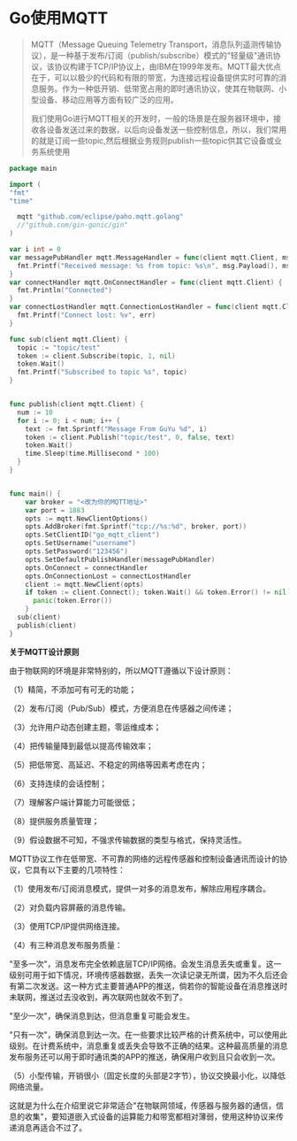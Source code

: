 # Go使用MQTT

>MQTT（Message Queuing Telemetry Transport，消息队列遥测传输协议），是一种基于发布/订阅（publish/subscribe）模式的"轻量级"通讯协议，该协议构建于TCP/IP协议上，由IBM在1999年发布。MQTT最大优点在于，可以以极少的代码和有限的带宽，为连接远程设备提供实时可靠的消息服务。作为一种低开销、低带宽占用的即时通讯协议，使其在物联网、小型设备、移动应用等方面有较广泛的应用。
>
>我们使用Go进行MQTT相关的开发时，一般的场景是在服务器环境中，接收各设备发送过来的数据，以后向设备发送一些控制信息，所以，我们常用的就是订阅一些topic,然后根据业务规则publish一些topic供其它设备或业务系统使用

```go
package main

import (
"fmt"
"time"

  mqtt "github.com/eclipse/paho.mqtt.golang"
  //"github.com/gin-gonic/gin"
)

var i int = 0
var messagePubHandler mqtt.MessageHandler = func(client mqtt.Client, msg mqtt.Message) {
  fmt.Printf("Received message: %s from topic: %s\n", msg.Payload(), msg.Topic())
}
var connectHandler mqtt.OnConnectHandler = func(client mqtt.Client) {
  fmt.Println("Connected")
}
var connectLostHandler mqtt.ConnectionLostHandler = func(client mqtt.Client, err error) {
  fmt.Printf("Connect lost: %v", err)
}

func sub(client mqtt.Client) {
  topic := "topic/test"
  token := client.Subscribe(topic, 1, nil)
  token.Wait()
  fmt.Printf("Subscribed to topic %s", topic)
}


func publish(client mqtt.Client) {
  num := 10
  for i := 0; i < num; i++ {
    text := fmt.Sprintf("Message From GuYu %d", i)
    token := client.Publish("topic/test", 0, false, text)
    token.Wait()
    time.Sleep(time.Millisecond * 100)
  }
}


func main() {
    var broker = "<改为你的MQTT地址>"
    var port = 1883
    opts := mqtt.NewClientOptions()
    opts.AddBroker(fmt.Sprintf("tcp://%s:%d", broker, port))
    opts.SetClientID("go_mqtt_client")
    opts.SetUsername("username")
    opts.SetPassword("123456")
    opts.SetDefaultPublishHandler(messagePubHandler)
    opts.OnConnect = connectHandler
    opts.OnConnectionLost = connectLostHandler
    client := mqtt.NewClient(opts)
    if token := client.Connect(); token.Wait() && token.Error() != nil {
      panic(token.Error())
    }
  sub(client)
  publish(client)
}
```

**关于MQTT设计原则**

由于物联网的环境是非常特别的，所以MQTT遵循以下设计原则：

（1）精简，不添加可有可无的功能；

（2）发布/订阅（Pub/Sub）模式，方便消息在传感器之间传递；

（3）允许用户动态创建主题，零运维成本；

（4）把传输量降到最低以提高传输效率；

（5）把低带宽、高延迟、不稳定的网络等因素考虑在内；

（6）支持连续的会话控制；

（7）理解客户端计算能力可能很低；

（8）提供服务质量管理；

（9）假设数据不可知，不强求传输数据的类型与格式，保持灵活性。

MQTT协议工作在低带宽、不可靠的网络的远程传感器和控制设备通讯而设计的协议，它具有以下主要的几项特性：

（1）使用发布/订阅消息模式，提供一对多的消息发布，解除应用程序耦合。

（2）对负载内容屏蔽的消息传输。

（3）使用TCP/IP提供网络连接。

（4）有三种消息发布服务质量：

"至多一次"，消息发布完全依赖底层TCP/IP网络。会发生消息丢失或重复。这一级别可用于如下情况，环境传感器数据，丢失一次读记录无所谓，因为不久后还会有第二次发送。这一种方式主要普通APP的推送，倘若你的智能设备在消息推送时未联网，推送过去没收到，再次联网也就收不到了。

"至少一次"，确保消息到达，但消息重复可能会发生。

"只有一次"，确保消息到达一次。在一些要求比较严格的计费系统中，可以使用此级别。在计费系统中，消息重复或丢失会导致不正确的结果。这种最高质量的消息发布服务还可以用于即时通讯类的APP的推送，确保用户收到且只会收到一次。

（5）小型传输，开销很小（固定长度的头部是2字节），协议交换最小化，以降低网络流量。

这就是为什么在介绍里说它非常适合"在物联网领域，传感器与服务器的通信，信息的收集"，要知道嵌入式设备的运算能力和带宽都相对薄弱，使用这种协议来传递消息再适合不过了。

